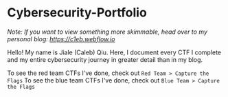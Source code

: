 # Cybersecurity-Portfolio
*Note: If you want to view something more skimmable, head over to my personal blog: https://c1eb.webflow.io*

Hello! My name is Jiale (Caleb) Qiu. Here, I document every CTF I complete and my entire cybersecurity journey in greater detail than in my blog.

To see the red team CTFs I've done, check out `Red Team > Capture the Flags`
To see the blue team CTFs I've done, check out `Blue Team > Capture the Flags`

